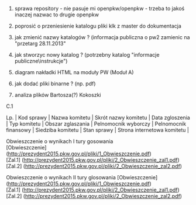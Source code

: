 1. sprawa repository - nie pasuje mi openpkw/openpkw - trzeba to jakoś inaczej nazwac to drugie openpkw

2. poprosić o przeniesienie katalogu pliki klk z master do dokumentacja

3. jak zmienić nazwy katalogów ? (informacja publiczna o pw2 zamienic na "przetarg 28.11.2013"

4.  jak stworzyc nowy katalog ? (potrzebny katalog "informacje publiczne\instrukcje")

5.  diagram nakładki HTML na moduły PW (Moduł A)

6.  jak dodać pliki binarne ? (np. pdf)

7. analiza plików Bartosza(?) Kokoszki


C.1

Lp. | Kod sprawy | Nazwa komitetu | Skrót nazwy komitetu | Data zgloszenia | Typ komitetu | Obszar zglaszania | Pelnomocnik wyborczy | Pelnomocnik finansowy | Siedziba komitetu | Stan sprawy | Strona internetowa komitetu |

Obwieszczenie o wynikach I tury gosowania  
[Obwieszczenie] (http://prezydent2015.pkw.gov.pl/pliki/1_Obwieszczenie.pdf)  
[Zal.1] (http://prezydent2015.pkw.gov.pl/pliki/2_Obwieszczenie_zal1.pdf)  
[Zal.2] (http://prezydent2015.pkw.gov.pl/pliki/2_Obwieszczenie_zal2.pdf)  


Obwieszczenie o wynikach II tury glosowania
[Obwieszczenie] (http://prezydent2015.pkw.gov.pl/pliki/1_Obwieszczenie.pdf)  
[Zal.1] (http://prezydent2015.pkw.gov.pl/pliki/2_Obwieszczenie_zal1.pdf)  
[Zal.2] (http://prezydent2015.pkw.gov.pl/pliki/2_Obwieszczenie_zal2.pdf)  


